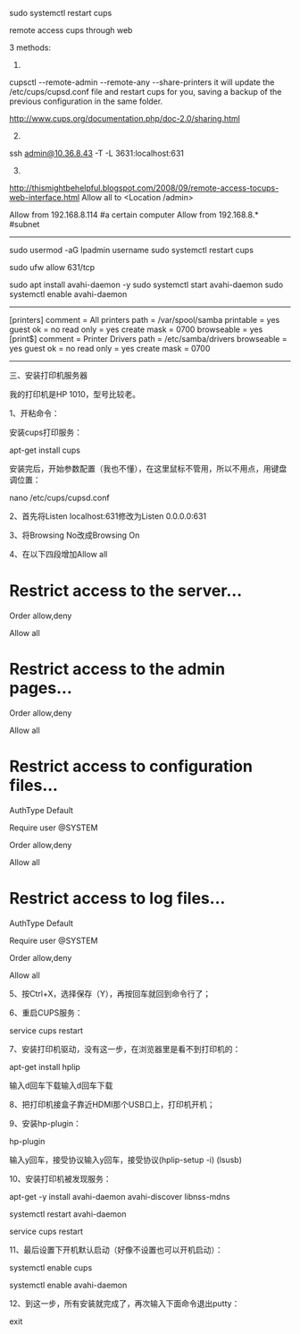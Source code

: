 sudo systemctl restart cups

remote access cups through web

3 methods:

1.
cupsctl --remote-admin --remote-any --share-printers
it will update the /etc/cups/cupsd.conf file and restart cups for you, saving a backup of the previous configuration in the same folder.

http://www.cups.org/documentation.php/doc-2.0/sharing.html

2.
ssh admin@10.36.8.43 -T -L 3631:localhost:631

3.
http://thismightbehelpful.blogspot.com/2008/09/remote-access-tocups-web-interface.html
Allow all to <Location /admin>

Allow from 192.168.8.114  #a certain computer
Allow from 192.168.8.*    #subnet


---
sudo usermod -aG lpadmin username
sudo systemctl restart cups

sudo ufw allow 631/tcp

sudo apt install avahi-daemon -y
sudo systemctl start avahi-daemon
sudo systemctl enable avahi-daemon




----
[printers]
   comment = All printers
   path = /var/spool/samba
   printable = yes
   guest ok = no
   read only = yes
   create mask = 0700
   browseable = yes
   [print$]
   comment = Printer Drivers
   path = /etc/samba/drivers
   browseable = yes
   guest ok = no
   read only = yes
   create mask = 0700


   ----
   三、安装打印机服务器

我的打印机是HP 1010，型号比较老。

1、开粘命令：

安装cups打印服务：

apt-get install cups

安装完后，开始参数配置（我也不懂），在这里鼠标不管用，所以不用点，用键盘调位置：

nano /etc/cups/cupsd.conf

2、首先将Listen localhost:631修改为Listen 0.0.0.0:631

3、将Browsing No改成Browsing On

4、在以下四段增加Allow all

# Restrict access to the server...

  Order allow,deny

  Allow all

# Restrict access to the admin pages...

  Order allow,deny

  Allow all

# Restrict access to configuration files...

  AuthType Default

  Require user @SYSTEM

  Order allow,deny

  Allow all

# Restrict access to log files...

  AuthType Default

  Require user @SYSTEM

  Order allow,deny

 Allow all

5、按Ctrl+X，选择保存（Y），再按回车就回到命令行了；

6、重启CUPS服务：

service cups restart

7、安装打印机驱动，没有这一步，在浏览器里是看不到打印机的：

apt-get install hplip

输入d回车下载输入d回车下载

8、把打印机接盒子靠近HDMI那个USB口上，打印机开机；

9、安装hp-plugin：

hp-plugin

输入y回车，接受协议输入y回车，接受协议(hplip-setup -i)
(lsusb)

10、安装打印机被发现服务：

apt-get -y install avahi-daemon avahi-discover libnss-mdns

systemctl restart avahi-daemon

service cups restart

11、最后设置下开机默认启动（好像不设置也可以开机启动）：

systemctl enable cups

systemctl enable avahi-daemon

12、到这一步，所有安装就完成了，再次输入下面命令退出putty：

exit
